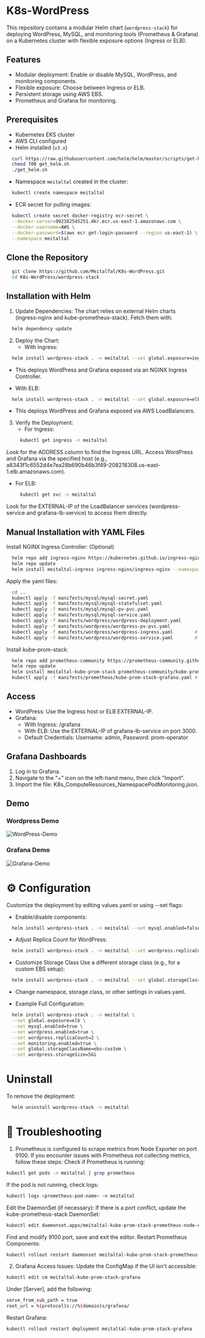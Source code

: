 # K8s-WordPress
This repository contains a modular Helm chart (`wordpress-stack`) for deploying WordPress, MySQL, and monitoring tools (Prometheus & Grafana) on a Kubernetes cluster with flexible exposure options (Ingress or ELB).

## Features
- Modular deployment: Enable or disable MySQL, WordPress, and monitoring components.
- Flexible exposure: Choose between Ingress or ELB.
- Persistent storage using AWS EBS.
- Prometheus and Grafana for monitoring.

## Prerequisites
- Kubernetes EKS cluster
- AWS CLI configured
- Helm installed (`v3.x`)
```sh
  curl https://raw.githubusercontent.com/helm/helm/master/scripts/get-helm-3 > get_helm.sh
  chmod 700 get_helm.sh
  ./get_helm.sh
```
- Namespace `meitaltal` created in the cluster:
```sh
  kubectl create namespace meitaltal
```
- ECR secret for pulling images:
```sh
  kubectl create secret docker-registry ecr-secret \
  --docker-server=992382545251.dkr.ecr.us-east-1.amazonaws.com \
  --docker-username=AWS \
  --docker-password=$(aws ecr get-login-password --region us-east-1) \
  --namespace meitaltal
```

## Clone the Repository
```sh
  git clone https://github.com/MeitalTal/K8s-WordPress.git
  cd K8s-WordPress/wordpress-stack
```

## Installation with Helm

1. Update Dependencies: The chart relies on external Helm charts (ingress-nginx and kube-prometheus-stack). Fetch them with:
```sh
  helm dependency update
```

2. Deploy the Chart:
   - With Ingress:
```sh
  helm install wordpress-stack . -n meitaltal --set global.exposure=ingress
```
   - This deploys WordPress and Grafana exposed via an NGINX Ingress Controller.

  - With ELB:
```sh
  helm install wordpress-stack . -n meitaltal --set global.exposure=elb
```
  - This deploys WordPress and Grafana exposed via AWS LoadBalancers.

3. Verify the Deployment:
   - For Ingress:
```sh
     kubectl get ingress -n meitaltal
```
Look for the ADDRESS column to find the Ingress URL. Access WordPress and Grafana via the specified host (e.g., a8343f1c6552d4e7ea28b690b46b3f49-208218308.us-east-1.elb.amazonaws.com).


- For ELB:
```sh
     kubectl get svc -n meitaltal
```
Look for the EXTERNAL-IP of the LoadBalancer services (wordpress-service and grafana-lb-service) to access them directly.


## Manual Installation with YAML Files
Install NGINX Ingress Controller: (Optional)
```sh
  helm repo add ingress-nginx https://kubernetes.github.io/ingress-nginx
  helm repo update
  helm install meitaltal-ingress ingress-nginx/ingress-nginx --namespace meitaltal  --set controller.ingressClassResource.name=meitaltal
```
Apply the yaml files:
```sh
  cd ..
  kubectl apply -f manifests/mysql/mysql-secret.yaml
  kubectl apply -f manifests/mysql/mysql-statefulset.yaml
  kubectl apply -f manifests/mysql/mysql-pv-pvc.yaml
  kubectl apply -f manifests/mysql/mysql-service.yaml 
  kubectl apply -f manifests/wordpress/wordpress-deployment.yaml
  kubectl apply -f manifests/wordpress/wordpress-pv-pvc.yaml
  kubectl apply -f manifests/wordpress/wordpress-ingress.yaml        # if you're using ingress
  kubectl apply -f manifests/wordpress/wordpress-service.yaml        # if you're using ELB, change type to ClusterIp
```
Install kube-prom-stack:
```sh
  helm repo add prometheus-community https://prometheus-community.github.io/helm-charts 
  helm repo update
  helm install meitaltal-kube-prom-stack prometheus-community/kube-prometheus-stack --namespace meitaltal 
  kubectl apply -f manifests/prometheus/kube-prom-stack-grafana.yaml # if you want to access grafana via ELB 
```

## Access
- WordPress: Use the Ingress host or ELB EXTERNAL-IP.
- Grafana:
  - With Ingress: <Ingress-host>/grafana
  - With ELB: Use the EXTERNAL-IP of grafana-lb-service on port 3000.
  - Default Credentials: Username: admin, Password: prom-operator

## Grafana Dashboards
1. Log in to Grafana.
2. Navigate to the "+" icon on the left-hand menu, then click "Import".
3. Import the file: K8s_ComputeResources_NamespacePodMonitoring.json.

## Demo
### Wordpress Demo
![WordPress-Demo](assets/WordPress-Demo.png)
### Grafana Demo
![Grafana-Demo](assets/Grafana-Demo.png)


# ⚙️ Configuration 
Customize the deployment by editing values.yaml or using --set flags:
- Enable/disable components:
```sh
  helm install wordpress-stack . -n meitaltal --set mysql.enabled=false --set global.exposure=elb
```
- Adjust Replica Count for WordPress:
```sh
  helm install wordpress-stack . -n meitaltal --set wordpress.replicaCount=3
```
- Customize Storage Class
  Use a different storage class (e.g., for a custom EBS setup):
```sh
  helm install wordpress-stack . -n meitaltal --set global.storageClassName=meitaltal-ebs
```
- Change namespace, storage class, or other settings in values.yaml.

- Example Full Configuration:
```sh
  helm install wordpress-stack . -n meitaltal \
  --set global.exposure=elb \
  --set mysql.enabled=true \
  --set wordpress.enabled=true \
  --set wordpress.replicaCount=2 \
  --set monitoring.enabled=true \
  --set global.storageClassName=ebs-custom \
  --set wordpress.storageSize=5Gi
```

# Uninstall 
To remove the deployment:
```sh
  helm uninstall wordpress-stack -n meitaltal
```

# 🔧 Troubleshooting
1. Prometheus is configured to scrape metrics from Node Exporter on port 9100.
If you encounter issues with Prometheus not collecting metrics, follow these steps:
Check if Prometheus is running:
```sh
kubectl get pods -n meitaltal | grep prometheus
```
If the pod is not running, check logs:
```sh
kubectl logs <prometheus-pod-name> -n meitaltal
```
Edit the DaemonSet (if necessary):
If there is a port conflict, update the kube-prometheus-stack DaemonSet:
```sh
kubectl edit daemonset.apps/meitaltal-kube-prom-stack-prometheus-node-exporter
```
Find and modify 9100 port, save and exit the editor.
Restart Prometheus Components:
```sh
kubectl rollout restart daemonset meitaltal-kube-prom-stack-prometheus-node-exporter -n meitaltal
```
2. Grafana Access Issues: Update the ConfigMap if the UI isn't accessible:
 ```sh
kubectl edit cm meitaltal-kube-prom-stack-grafana
```
Under [Server], add the following:
 ```sh
serve_from_sub_path = true
root_url = %(protocol)s://%(domain)s/grafana/
```
Restart Grafana:
 ```sh
kubectl rollout restart deployment meitaltal-kube-prom-stack-grafana 
```

